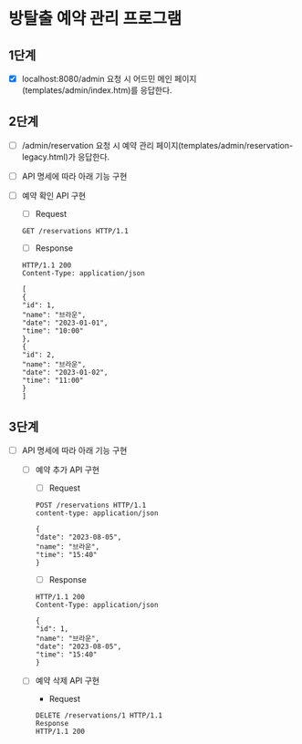 # 방탈출 예약 관리 프로그램

## 1단계

- [x] localhost:8080/admin 요청 시 어드민 메인 페이지(templates/admin/index.htm)를 응답한다.

## 2단계

- [ ] /admin/reservation 요청 시 예약 관리 페이지(templates/admin/reservation-legacy.html)가 응답한다.
- [ ]  API 명세에 따라 아래 기능 구현
- [ ] 예약 확인 API 구현
    - [ ] Request
    ```
    GET /reservations HTTP/1.1
    ```

    - [ ] Response
    ```
    HTTP/1.1 200
    Content-Type: application/json
  
    [
    {
    "id": 1,
    "name": "브라운",
    "date": "2023-01-01",
    "time": "10:00"
    },
    {
    "id": 2,
    "name": "브라운",
    "date": "2023-01-02",
    "time": "11:00"
    }
    ]
    ```

## 3단계

- [ ] API 명세에 따라 아래 기능 구현
    - [ ] 예약 추가 API 구현
        - [ ] Request
        ```
        POST /reservations HTTP/1.1
        content-type: application/json
      
        {
        "date": "2023-08-05",
        "name": "브라운",
        "time": "15:40"
        }
        ```

        - [ ] Response
        ```
        HTTP/1.1 200
        Content-Type: application/json
      
        {
        "id": 1,
        "name": "브라운",
        "date": "2023-08-05",
        "time": "15:40"
        }
        ```

    - [ ] 예약 삭제 API 구현
        - Request
        ```
        DELETE /reservations/1 HTTP/1.1
        Response
        HTTP/1.1 200
        ```

